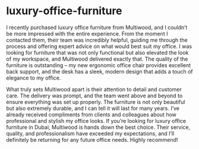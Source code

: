 # luxury-office-furniture

I recently purchased luxury office furniture from Multiwood, and I couldn’t be more impressed with the entire experience. From the moment I contacted them, their team was incredibly helpful, guiding me through the process and offering expert advice on what would best suit my office. I was looking for furniture that was not only functional but also elevated the look of my workspace, and Multiwood delivered exactly that. The quality of the furniture is outstanding – my new ergonomic office chair provides excellent back support, and the desk has a sleek, modern design that adds a touch of elegance to my office.

What truly sets Multiwood apart is their attention to detail and customer care. The delivery was prompt, and the team went above and beyond to ensure everything was set up properly. The furniture is not only beautiful but also extremely durable, and I can tell it will last for many years. I’ve already received compliments from clients and colleagues about how professional and stylish my office looks. If you’re looking for luxury office furniture in Dubai, Multiwood is hands down the best choice. Their service, quality, and professionalism have exceeded my expectations, and I’ll definitely be returning for any future office needs. Highly recommend!

